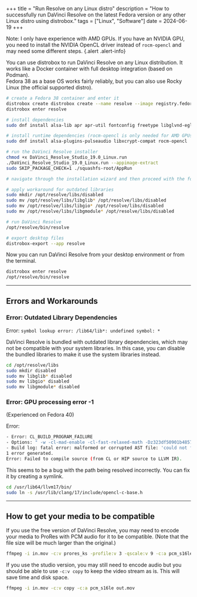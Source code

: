 +++
title = "Run Resolve on any Linux distro"
description = "How to successfully run DaVinci Resolve on the latest Fedora version or any other Linux distro using distrobox."
tags = ["Linux", "Software"]
date = 2024-06-19
+++

Note: I only have experience with AMD GPUs. If you have an NVIDIA GPU, you need to install the NVIDIA OpenCL driver instead of `rocm-opencl` and may need some different steps.
{.alert .alert-info}


You can use distrobox to run DaVinci Resolve on any Linux distribution. It works like a Docker container with full desktop integration (based on Podman).  
Fedora 38 as a base OS works fairly reliably, but you can also use Rocky Linux (the official supported distro).

```sh
# create a Fedora 38 container and enter it
distrobox create distrobox create --name resolve --image registry.fedoraproject.org/fedora:38
distrobox enter resolve

# install dependencies
sudo dnf install alsa-lib apr apr-util fontconfig freetype libglvnd-egl librsvg2 libXcursor libXi libXinerama libxkbcommon-x11 libXrandr libXrender libXtst mtdev pulseaudio-libs mesa-libGLU xcb-util-image xcb-util-keysyms xcb-util-renderutil xcb-util-wm mesa-libGL

# install runtime dependencies (rocm-opencl is only needed for AMD GPUs, for NVIDIA you need the NVIDIA OpenCL driver)
sudo dnf install alsa-plugins-pulseaudio libxcrypt-compat rocm-opencl

# run the DaVinci Resolve installer
chmod +x DaVinci_Resolve_Studio_19.0_Linux.run
./DaVinci_Resolve_Studio_19.0_Linux.run --appimage-extract
sudo SKIP_PACKAGE_CHECK=1 ./squashfs-root/AppRun

# navigate through the installation wizard and then proceed with the following steps

# apply workaround for outdated libraries
sudo mkdir /opt/resolve/libs/disabled
sudo mv /opt/resolve/libs/libglib* /opt/resolve/libs/disabled
sudo mv /opt/resolve/libs/libgio* /opt/resolve/libs/disabled
sudo mv /opt/resolve/libs/libgmodule* /opt/resolve/libs/disabled

# run DaVinci Resolve
/opt/resolve/bin/resolve

# export desktop files
distrobox-export --app resolve
```

Now you can run DaVinci Resolve from your desktop environment or from the terminal.

```sh
distrobox enter resolve
/opt/resolve/bin/resolve
```

---

## Errors and Workarounds

### Error: Outdated Library Dependencies

Error: `symbol lookup error: /lib64/lib*: undefined symbol: *`

DaVinci Resolve is bundled with outdated library dependencies, which may not be compatible with your system libraries.
In this case, you can disable the bundled libraries to make it use the system libraries instead.

```sh
cd /opt/resolve/libs
sudo mkdir disabled
sudo mv libglib* disabled
sudo mv libgio* disabled
sudo mv libgmodule* disabled
```

### Error: GPU processing error -1

(Experienced on Fedora 40)

Error:  

```sh
- Error: CL_BUILD_PROGRAM_FAILURE
- Options: " -w -cl-mad-enable -cl-fast-relaxed-math -Dz323df50901b485739bf3a3b9a84c73b0 -Dz6e436e44fad709e7c0aa0046bd091019 -Dz0e5796447bfd2d547303f3e691aa58b0 -Dzc229ce7b384e9cbe83e58608fba7c36d"
- Build log: fatal error: malformed or corrupted AST file: 'could not find file '/usr/lib64/llvm17/bin/../../../lib/clang/17/include/opencl-c-base.h' referenced by AST file '/tmp/comgr-6a948c/include/opencl1.2-c.pch''
1 error generated.
Error: Failed to compile source (from CL or HIP source to LLVM IR).
```

This seems to be a bug with the path being resolved incorrectly. You can fix it by creating a symlink.

```sh
cd /usr/lib64/llvm17/bin/
sudo ln -s /usr/lib/clang/17/include/opencl-c-base.h
```

---

## How to get your media to be compatible

If you use the free version of DaVinci Resolve, you may need to encode your media to ProRes with PCM audio for it to be compatible. (Note that the file size will be much larger than the original.)  

```sh
ffmpeg -i in.mov -c:v prores_ks -profile:v 3 -qscale:v 9 -c:a pcm_s16le out.mov
```

If you use the studio version, you may still need to encode audio but you should be able to use `-c:v copy` to keep the video stream as is. This will save time and disk space.

```sh
ffmpeg -i in.mov -c:v copy -c:a pcm_s16le out.mov
```
